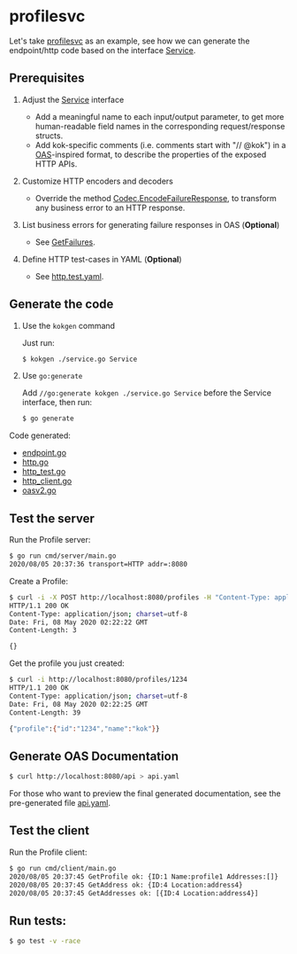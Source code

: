 # profilesvc

Let's take [profilesvc](https://github.com/go-kit/kit/tree/266ff8dc37c693d0649707e519c93c1f85868bdc/examples/profilesvc) as an example, see how we can generate the endpoint/http code based on the interface [Service](https://github.com/go-kit/kit/blob/266ff8dc37c693d0649707e519c93c1f85868bdc/examples/profilesvc/service.go#L9-L20).


## Prerequisites

1. Adjust the [Service](https://github.com/RussellLuo/kok/blob/master/examples/profilesvc/service.go#L11-L58) interface

    - Add a meaningful name to each input/output parameter, to get more human-readable field names in the corresponding request/response structs.
    - Add kok-specific comments (i.e. comments start with "// @kok") in a [OAS](http://spec.openapis.org/oas/v3.0.3)-inspired format, to describe the properties of the exposed HTTP APIs.

2. Customize HTTP encoders and decoders

    - Override the method [Codec.EncodeFailureResponse](https://github.com/RussellLuo/kok/blob/master/examples/profilesvc/codec.go#L14-L18), to transform any business error to an HTTP response.

3. List business errors for generating failure responses in OAS (**Optional**)

    - See [GetFailures](https://github.com/RussellLuo/kok/blob/master/examples/profilesvc/codec.go#L37-L52).

4. Define HTTP test-cases in YAML (**Optional**)

    - See [http.test.yaml](http.test.yaml).


## Generate the code

1. Use the `kokgen` command

    Just run:

    ```bash
    $ kokgen ./service.go Service
    ```

2. Use `go:generate`

    Add `//go:generate kokgen ./service.go Service` before the Service interface, then run:

    ```bash
    $ go generate
    ```

Code generated:

- [endpoint.go](endpoint.go)
- [http.go](http.go)
- [http_test.go](http_test.go)
- [http_client.go](http_client.go)
- [oasv2.go](oasv2.go)


## Test the server

Run the Profile server:

```bash
$ go run cmd/server/main.go
2020/08/05 20:37:36 transport=HTTP addr=:8080
```

Create a Profile:

```bash
$ curl -i -X POST http://localhost:8080/profiles -H "Content-Type: application/json" -d '{"profile": {"id": "1234", "name": "kok"}}'
HTTP/1.1 200 OK
Content-Type: application/json; charset=utf-8
Date: Fri, 08 May 2020 02:22:22 GMT
Content-Length: 3

{}
```

Get the profile you just created:

```bash
$ curl -i http://localhost:8080/profiles/1234
HTTP/1.1 200 OK
Content-Type: application/json; charset=utf-8
Date: Fri, 08 May 2020 02:22:25 GMT
Content-Length: 39

{"profile":{"id":"1234","name":"kok"}}
```


## Generate OAS Documentation

```bash
$ curl http://localhost:8080/api > api.yaml
```

For those who want to preview the final generated documentation, see the pre-generated file [api.yaml](api.yaml).


## Test the client

Run the Profile client:

```bash
$ go run cmd/client/main.go
2020/08/05 20:37:45 GetProfile ok: {ID:1 Name:profile1 Addresses:[]}
2020/08/05 20:37:45 GetAddress ok: {ID:4 Location:address4}
2020/08/05 20:37:45 GetAddresses ok: [{ID:4 Location:address4}]
```


## Run tests:

```bash
$ go test -v -race
```
